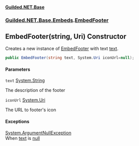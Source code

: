 
#### [Guilded.NET.Base](Guilded_NET_Base 'Guilded.NET.Base')
### [Guilded.NET.Base.Embeds](Guilded_NET_Base#Guilded_NET_Base_Embeds 'Guilded.NET.Base.Embeds').[EmbedFooter](EmbedFooter 'Guilded.NET.Base.Embeds.EmbedFooter')
## EmbedFooter(string, Uri) Constructor

Creates a new instance of [EmbedFooter](EmbedFooter 'Guilded.NET.Base.Embeds.EmbedFooter') with text [text](EmbedFooter_EmbedFooter(string_Uri)#Guilded_NET_Base_Embeds_EmbedFooter_EmbedFooter(string_System_Uri)_text 'Guilded.NET.Base.Embeds.EmbedFooter.EmbedFooter(string, System.Uri).text').
```csharp
public EmbedFooter(string text, System.Uri iconUrl=null);
```

#### Parameters

<a name='Guilded_NET_Base_Embeds_EmbedFooter_EmbedFooter(string_System_Uri)_text'></a>
`text` [System.String](https://docs.microsoft.com/en-us/dotnet/api/System.String 'System.String')

The description of the footer

<a name='Guilded_NET_Base_Embeds_EmbedFooter_EmbedFooter(string_System_Uri)_iconUrl'></a>
`iconUrl` [System.Uri](https://docs.microsoft.com/en-us/dotnet/api/System.Uri 'System.Uri')

The URL to footer's icon


#### Exceptions

[System.ArgumentNullException](https://docs.microsoft.com/en-us/dotnet/api/System.ArgumentNullException 'System.ArgumentNullException')  
When [text](EmbedFooter_EmbedFooter(string_Uri)#Guilded_NET_Base_Embeds_EmbedFooter_EmbedFooter(string_System_Uri)_text 'Guilded.NET.Base.Embeds.EmbedFooter.EmbedFooter(string, System.Uri).text') is [null](https://docs.microsoft.com/en-us/dotnet/csharp/language-reference/keywords/null 'https://docs.microsoft.com/en-us/dotnet/csharp/language-reference/keywords/null')